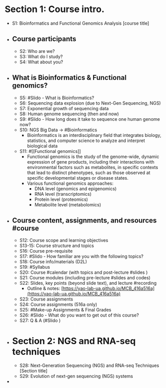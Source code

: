 # Section 1: Course intro.
- S1: Bioinformatics and Functional Genomics Analysis [course title]
- ## Course participants
	- S2: Who are we?
	- S3: What do I study?
	- S4: What about you?
- ## What is Bioinformatics & Functional genomics?
	- S5: #Slido - What is Bioinformatics?
	- S6: Sequencing data explosion (due to Next-Gen Sequencing, NGS)
	- S7: Exponential growth of sequencing data
	- S8: Human genome sequencing (then and now)
	- S9: #Slido - How long does it take to sequence one human genome now?
	- S10: NGS Big Data → #Bioinformatics
		- Bioinformatics is an interdisciplinary field that integrates biology, statistics, and computer science to analyze and interpret biological data
	- S11: #[[Functional genomics]]
		- Functional genomics is the study of the genome-wide, dynamic expression of gene products, including their interactions with environmental factors such as metabolites, in specific contexts that lead to distinct phenotypes, such as those observed at specific developmental stages or disease states.
		- Various functional genomics approaches:
			- DNA level (genomics and epigenomics)
			- RNA level (transcriptomics)
			- Protein level (proteomics)
			- Metabolite level (metabolomics)
- ## Course content, assignments, and resources #course
	- S12: Course scope and learning objectives
	- S13-15: Course structure and topics
	- S16: Course pre-requisite
	- S17: #Slido - How familiar are you with the following topics?
	- S18: Course info/materials (D2L)
	- S19: #Syllabus
	- S20: Course #calendar (with topics and post-lecture #slides )
	- S21: Course modules (including pre-lecture #slides and codes)
	- S22: Slides, key points (beyond slide text), and lecture #recording
		- Outline & notes: [https://yao-lab-ua.github.io/MCB_416a516a](https://yao-lab-ua.github.io/MCB_416a516a)
	- S23: Course assignments
	- S24: Course assignments (516a only)
	- S25: #Make-up Assignments & Final Grades
	- S26: #Slido - What do you want to get out of this course?
	- S27: Q & A (#Slido )
- # Section 2: NGS and RNA-seq techniques
	- S28: Next-Generation Sequencing (NGS) and RNA-seq Techniques [Section title]
	- S29: Evolution of next-gen sequencing (NGS) systems
-